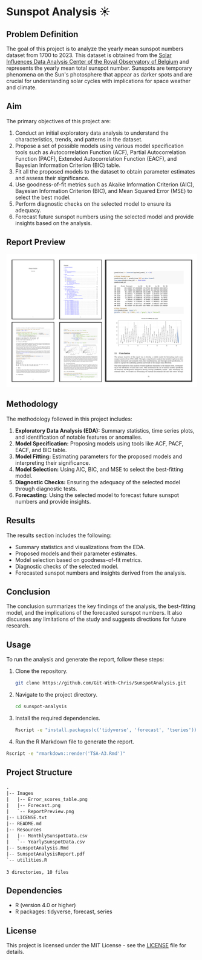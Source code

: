 # Sunspot Analysis ☀️

## Problem Definition

The goal of this project is to analyze the yearly mean sunspot numbers dataset from 1700 to 2023. This dataset is obtained from the [Solar Influences Data Analysis Center of the Royal Observatory of Belgium](https://www.sidc.be/SILSO/infosnytot) and represents the yearly mean total sunspot number. Sunspots are temporary phenomena on the Sun's photosphere that appear as darker spots and are crucial for understanding solar cycles with implications for space weather and climate.

## Aim

The primary objectives of this project are:
1. Conduct an initial exploratory data analysis to understand the characteristics, trends, and patterns in the dataset.
2. Propose a set of possible models using various model specification tools such as Autocorrelation Function (ACF), Partial Autocorrelation Function (PACF), Extended Autocorrelation Function (EACF), and Bayesian Information Criterion (BIC) table.
3. Fit all the proposed models to the dataset to obtain parameter estimates and assess their significance.
4. Use goodness-of-fit metrics such as Akaike Information Criterion (AIC), Bayesian Information Criterion (BIC), and Mean Squared Error (MSE) to select the best model.
5. Perform diagnostic checks on the selected model to ensure its adequacy.
6. Forecast future sunspot numbers using the selected model and provide insights based on the analysis.

## Report Preview

![ReportPreview](./Images/ReportPreview.png)

## Methodology

The methodology followed in this project includes:
1. **Exploratory Data Analysis (EDA):** Summary statistics, time series plots, and identification of notable features or anomalies.
2. **Model Specification:** Proposing models using tools like ACF, PACF, EACF, and BIC table.
3. **Model Fitting:** Estimating parameters for the proposed models and interpreting their significance.
4. **Model Selection:** Using AIC, BIC, and MSE to select the best-fitting model.
5. **Diagnostic Checks:** Ensuring the adequacy of the selected model through diagnostic tests.
6. **Forecasting:** Using the selected model to forecast future sunspot numbers and provide insights.

## Results
The results section includes the following:
- Summary statistics and visualizations from the EDA.
- Proposed models and their parameter estimates.
- Model selection based on goodness-of-fit metrics.
- Diagnostic checks of the selected model.
- Forecasted sunspot numbers and insights derived from the analysis.

## Conclusion
The conclusion summarizes the key findings of the analysis, the best-fitting model, and the implications of the forecasted sunspot numbers. It also discusses any limitations of the study and suggests directions for future research.

## Usage
To run the analysis and generate the report, follow these steps:

1. Clone the repository.

   ```bash
   git clone https://github.com/Git-With-Chris/SunspotAnalysis.git
   ```

2. Navigate to the project directory.

   ```bash
   cd sunspot-analysis
   ```

3. Install the required dependencies.
   
   ```bash
   Rscript -e "install.packages(c('tidyverse', 'forecast', 'tseries'))"
   ```

4. Run the R Markdown file to generate the report.
  
  ```bash
  Rscript -e "rmarkdown::render('TSA-A3.Rmd')"
  ```

## Project Structure

```text
.
|-- Images
|   |-- Error_scores_table.png
|   |-- Forecast.png
|   `-- ReportPreview.png
|-- LICENSE.txt
|-- README.md
|-- Resources
|   |-- MonthlySunspotData.csv
|   `-- YearlySunspotData.csv
|-- SunspotAnalysis.Rmd
|-- SunspotAnalysisReport.pdf
`-- utilities.R

3 directories, 10 files
```

## Dependencies

- R (version 4.0 or higher)
- R packages: tidyverse, forecast, series
  
## License

This project is licensed under the MIT License - see the [LICENSE](./LICENSE.txt) file for details.
